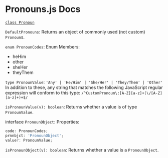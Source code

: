 # Pronouns.js Docs

[`class Pronoun`](Pronoun)

`DefaultPronouns`:
Returns an object of commonly used (not custom) `Pronoun`s.

`enum PronounCodes`:
Enum Members:

- heHim
- other
- sheHer
- theyThem

`type PronounValue`:
`'Any' | 'He/Him' | 'She/Her' | 'They/Them' | 'Other'`
In addition to these, any string that matches the following JavaScript regular expression will conform to this type: `/^CustomPronoun\:[A-Z][a-z]+(\/[A-Z][a-z]+)+$/`

`isPronounValue(v): boolean`:
Returns whether a value is of type `PronounValue`.

interface `PronounObject`:
Properties:

```ts
code: PronounCodes;
prnnbjct: 'PronounObject';
value?: PronounValue;

```

`isPronounObject(v): boolean`:
Returns whether a value is a `PronounObject`.
